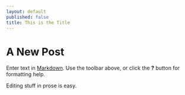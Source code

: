 ```yaml
---
layout: default
published: false
title: This is the Title
---
```


# A New Post

Enter text in [Markdown](http://daringfireball.net/projects/markdown/). Use the toolbar above, or click the **?** button for formatting help.

Editing stuff in prose is easy.
